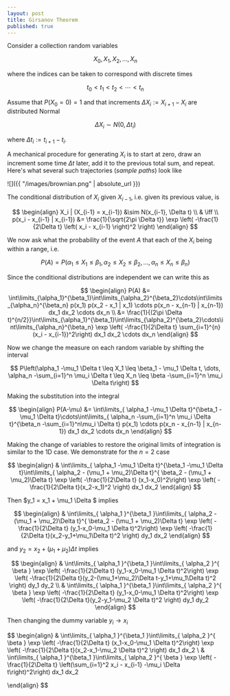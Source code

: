 ```yaml
---
layout: post
title: Girsanov Theorem
published: true
---
```


Consider a collection random variables 

$$
	X_0, X_1, X_2, \dots, X_n
$$

where the indices can be taken to correspond with discrete times

$$
	t_0 < t_1 < t_2 < \cdots < t_n
$$

Assume that $P(X_0 = 0) = 1$ and that increments $\Delta X_i := X_{i+1} - X_i$ are distributed Normal

$$
	\Delta X_i \sim N(0, \Delta t_i)
$$

where $\Delta t_i := t_{i+1} - t_i$.

A mechanical procedure for generating $X_i$ is to start at zero, draw an increment some time $\Delta t$ later, add it to the previous total sum, and repeat.
Here's what several such trajectories (*sample paths*) look like

![]({{ "/images/brownian.png" | absolute_url }})

The conditional distribution of $X_i$ given $X_{i-1}$, i.e. given its previous value, is

$$
\begin{align}
	X_i | (X_{i-1} = x_{i-1}) &\sim N(x_{i-1}, \Delta t) \\
	& \iff \\
	p(x_i - x_{i-1} | x_{i-1}) &= \frac{1}{\sqrt{2\pi \Delta t}} \exp \left( -\frac{1}{2\Delta t} \left( x_i - x_{i-1} \right)^2 \right)
\end{align}
$$

We now ask what the probability of the event $A$ that each of the $X_i$ being within a range, i.e. 

$$
	P(A) = P\left( \alpha_1 \leq X_1 \leq \beta_1, \alpha_2 \leq X_2 \leq \beta_2,\dots,\alpha_n \leq X_n \leq \beta_n \right)
$$

Since the conditional distributions are independent we can write this as 

$$
\begin{align}
	P(A) &= \int\limits_{\alpha_1}^{\beta_1}\int\limits_{\alpha_2}^{\beta_2}\cdots\int\limits_{\alpha_n}^{\beta_n} p(x_1) p(x_2 - x_1 | x_1) \cdots p(x_n - x_{n-1} | x_{n-1}) dx_1 dx_2 \cdots dx_n \\
	&= \frac{1}{(2\pi \Delta t)^{n/2}}\int\limits_{\alpha_1}^{\beta_1}\int\limits_{\alpha_2}^{\beta_2}\cdots\int\limits_{\alpha_n}^{\beta_n} \exp \left( -\frac{1}{2\Delta t} \sum_{i=1}^{n} (x_i - x_{i-1})^2\right) dx_1 dx_2 \cdots dx_n
\end{align}
$$

Now we change the measure on each random variable by shifting the interval

$$
	P\left(\alpha_1 -\mu_1 \Delta t \leq X_1 \leq \beta_1 - \mu_1 \Delta t, \dots, \alpha_n -\sum_{i=1}^n \mu_i \Delta t \leq X_n \leq \beta -\sum_{i=1}^n \mu_i \Delta t\right)
$$

Making the substitution into the integral

$$
\begin{align}
	P(A-\mu) &= \int\limits_{ \alpha_1 -\mu_1 \Delta t}^{\beta_1 -\mu_1 \Delta t}\cdots\int\limits_{ \alpha_n -\sum_{i=1}^n \mu_i \Delta t}^{\beta_n -\sum_{i=1}^n\mu_i \Delta t} p(x_1)  \cdots p(x_n - x_{n-1} | x_{n-1}) dx_1 dx_2 \cdots dx_n 
\end{align}
$$

Making the change of variables to restore the original limits of integration is similar to the 1D case. 
We demonstrate for the $n=2$ case

$$
\begin{align}
& \int\limits_{ \alpha_1 -\mu_1 \Delta t}^{\beta_1 -\mu_1 \Delta t}\int\limits_{ \alpha_2 - (\mu_1 + \mu_2)\Delta t}^{ \beta_2 - (\mu_1 + \mu_2)\Delta t} \exp \left( -\frac{1}{2\Delta t} (x_1-x_0)^2\right) \exp \left( -\frac{1}{2\Delta t}(x_2-x_1)^2 \right) dx_1 dx_2 
\end{align}
$$

Then $y_1 = x_1 + \mu_1 \Delta $ implies

$$
\begin{align}
& \int\limits_{ \alpha_1 }^{\beta_1 }\int\limits_{ \alpha_2 - (\mu_1 + \mu_2)\Delta t}^{ \beta_2 - (\mu_1 + \mu_2)\Delta t} \exp \left( -\frac{1}{2\Delta t} (y_1-x_0-\mu_1 \Delta t)^2\right) \exp \left( -\frac{1}{2\Delta t}(x_2-y_1+\mu_1\Delta t)^2 \right) dy_1 dx_2 
\end{align}
$$

and $y_2 = x_2 + (\mu_1 + \mu_2) \Delta t$ implies

$$
\begin{align}
& \int\limits_{ \alpha_1 }^{\beta_1 }\int\limits_{ \alpha_2 }^{ \beta } \exp \left( -\frac{1}{2\Delta t} (y_1-x_0-\mu_1 \Delta t)^2\right) \exp \left( -\frac{1}{2\Delta t}(y_2-(\mu_1+\mu_2)\Delta t-y_1+\mu_1\Delta t)^2 \right) dy_1 dy_2 \\
& \int\limits_{ \alpha_1 }^{\beta_1 }\int\limits_{ \alpha_2 }^{ \beta } \exp \left( -\frac{1}{2\Delta t} (y_1-x_0-\mu_1 \Delta t)^2\right) \exp \left( -\frac{1}{2\Delta t}(y_2-y_1-\mu_2 \Delta t)^2 \right) dy_1 dy_2 
\end{align}
$$

Then changing the dummy variable $y_i \rightarrow x_i$

$$
\begin{align}
& \int\limits_{ \alpha_1 }^{\beta_1 }\int\limits_{ \alpha_2 }^{ \beta } \exp \left( -\frac{1}{2\Delta t} (x_1-x_0-\mu_1 \Delta t)^2\right) \exp \left( -\frac{1}{2\Delta t}(x_2-x_1-\mu_2 \Delta t)^2 \right) dx_1 dx_2  \\
& \int\limits_{ \alpha_1 }^{\beta_1 }\int\limits_{ \alpha_2 }^{ \beta } \exp \left( -\frac{1}{2\Delta t} \left(\sum_{i=1}^2 x_i - x_{i-1} -\mu_i \Delta t\right)^2\right) dx_1 dx_2

\end{align}
$$

